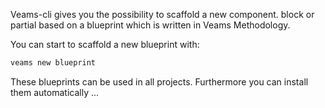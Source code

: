 Veams-cli gives you the possibility to scaffold a new component. block or partial based on a blueprint which is written in Veams Methodology.

You can start to scaffold a new blueprint with:

``` bash
veams new blueprint
```

These blueprints can be used in all projects. Furthermore you can install them automatically ... 
